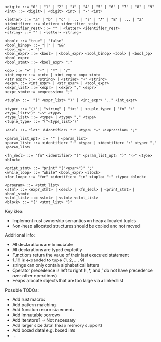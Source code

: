 ```
<digit> ::= "0" | "1" | "2" | "3" | "4" | "5" | "6" | "7" | "8" | "9"
<int> ::= <digit> | <digit> <int> | "-" <int>

<letter> ::= "a" | "b" | "c" | ... | "z" | "A" | "B" | ... | "Z"
<identifier> ::= <letter> <identifier_rest>
<identifier_rest> ::= "" | <letter> <identifier_rest>
<string> ::= "" | <letter> <string>

<bool> ::= "true" | "false"
<bool_binop> ::= "||" | "&&"
<bool_op> ::= "!"
<bool_expr> ::= <bool> | <bool_expr> <bool_binop> <bool> | <bool_op> <bool_expr>
<bool_stmt> ::= <bool_expr> ";"

<op> ::= "+" | "-" | "*" | "/"
<int_expr> ::= <int> | <int_expr> <op> <int>
<str_expr> ::= <string> | <string> "+" <string>
<expr> ::= <int_expr> | <str_expr> | <bool_expr>
<expr_list> ::= <expr> | <expr> "," <expr>
<expr_stmt>::= <expression> ";"

<tuple> ::=  "(" <expr_list> ")" | <int_expr> ".." <int_expr>

<type> ::= "()" | "string" | "int" | <tuple_type> | "fn" "("<type_list>")" "->" <type>
<type_list> ::= <type> | <type> "," <type>
<tuple_type> ::= "("<type_list>")"

<decl> ::= "let" <identifier> ":" <type> "=" <expression> ";"

<param_list_opt> ::= "" | <param_list>
<param_list> ::= <identifier> ":" <type> | <identifier> ":" <type> "," <param_list>

<fn_decl> ::= "fn" <identifier> "(" <param_list_opt> ")" "->" <type> <block>  

<print_stmt> ::= "print" "("<expr>")" ";"
<while_loop> ::= "while" <bool_expr> <block>
<for_loop> ::= "for" <identifier> "in" <tuple> ":" <type> <block>

<program> ::= <stmt_list>
<stmt> ::= <expr_stmt> | <decl> | <fn_decl> | <print_stmt> | <bool_stmt>
<stmt_list> ::= <stmt> | <stmt> <stmt_list>
<block> ::= "{" <stmt_list> "}"
```
Key idea:
- Implement rust ownership semantics on heap allocated tuples
- Non-heap allocated structures should be copied and not moved

Additional info:
- All declarations are immutable
- All declarations are typed explicitly
- Functions return the value of their last executed statement
- 1..10 is expanded to tuple (1, 2, ..., 9)
- strings can only contain alphabetical letters
- Operator precedence is left to right (!, \*, and / do not have precedence over other operations)
- Heaps allocate objects that are too large via a linked list

Possible TODOs:
- Add rust macros
- Add pattern matching
- Add function return statements
- Add immutable borrows
- Add iterators? -> Not necessary
- Add larger size data! (heap memory support)
- Add boxed data! e.g. boxed ints
- ...

